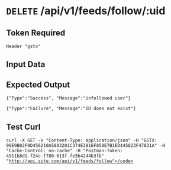 # <code>DELETE</code> /api/v1/feeds/follow/:uid

## Token Required
	Header "gstx"

## Input Data

## Expected Output

<code>{"Type":"Success", "Message":"Unfollowed user"}</code>

<code>{"Type":"Failure", "Message":"ID does not exist"}</code>

## Test Curl

<code>curl -X GET -H "Content-Type: application/json" -H "GSTX: 99E9B02F0D456210A5803201C374E3816F850E7B1ED445823F47831A" -H "Cache-Control: no-cache" -H "Postman-Token: 4911b8d1-f24c-f780-613f-fe5b4244b3fb" "http://api.site.com/api/v1/feeds/follow"</code>